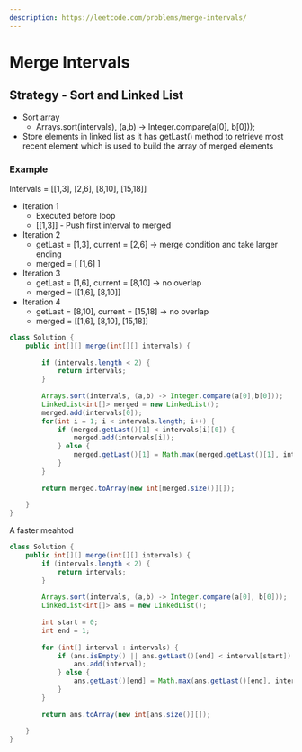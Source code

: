 ```yaml
---
description: https://leetcode.com/problems/merge-intervals/
---
```


# Merge Intervals

## Strategy - Sort and Linked List

* Sort array
  * Arrays.sort(intervals), (a,b) -> Integer.compare(a\[0], b\[0]));
* Store elements in linked list as it has getLast() method to retrieve most recent element which is used to build the array of merged elements

### Example

Intervals = \[\[1,3], \[2,6], \[8,10], \[15,18]]

* Iteration 1&#x20;
  * Executed before loop
  * \[\[1,3]] - Push first interval to merged
* Iteration 2
  * getLast = \[1,3], current  = \[2,6] -> merge condition and take larger ending
  * merged = \[ \[1,6] ]
* Iteration 3
  * getLast = \[1,6], current = \[8,10] -> no overlap
  * merged = \[\[1,6], \[8,10]]
* Iteration 4
  * getLast = \[8,10], current = \[15,18] -> no overlap
  * merged = \[\[1,6], \[8,10], \[15,18]]

```java
class Solution {
    public int[][] merge(int[][] intervals) {
        
        if (intervals.length < 2) {
            return intervals;
        }
        
        Arrays.sort(intervals, (a,b) -> Integer.compare(a[0],b[0]));
        LinkedList<int[]> merged = new LinkedList();
        merged.add(intervals[0]);
        for(int i = 1; i < intervals.length; i++) {
            if (merged.getLast()[1] < intervals[i][0]) {
                merged.add(intervals[i]);
            } else {
                merged.getLast()[1] = Math.max(merged.getLast()[1], intervals[i][1]);
            } 
        }
        
        return merged.toArray(new int[merged.size()][]);
        
    }
}
```

A faster meahtod

```java
class Solution {
    public int[][] merge(int[][] intervals) {
        if (intervals.length < 2) {
            return intervals;
        }
        
        Arrays.sort(intervals, (a,b) -> Integer.compare(a[0], b[0]));
        LinkedList<int[]> ans = new LinkedList();
        
        int start = 0;
        int end = 1;
        
        for (int[] interval : intervals) {
            if (ans.isEmpty() || ans.getLast()[end] < interval[start]) {
                ans.add(interval);
            } else {
                ans.getLast()[end] = Math.max(ans.getLast()[end], interval[end]);
            }
        }
        
        return ans.toArray(new int[ans.size()][]);
        
    }
}
```

